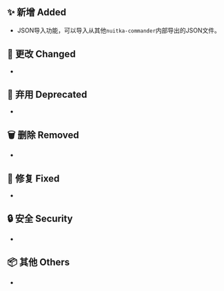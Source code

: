 ## ✨ 新增 Added

- JSON导入功能，可以导入从其他`nuitka-commander`内部导出的JSON文件。

## 🔧 更改 Changed

-

## 🚨 弃用 Deprecated

-

## 🗑️ 删除 Removed

-

## 🐛 修复 Fixed

-

## 🔒 安全 Security

-

## 📦 其他 Others

-